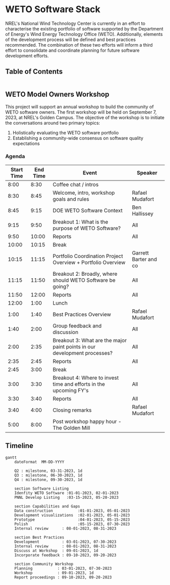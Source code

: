 # WETO Software Stack

NREL's National Wind Technology Center is currently in an effort to characterise the existing
portfolio of software supported by the Department of Energy's Wind Energy Technology Office (WETO).
Additionally, elements of the development process will be defined and best practices recommended.
The combination of these two efforts will inform a third effort to consolidate and coordinate
planning for future software development efforts.

## Table of Contents
```{tableofcontents}
```

## WETO Model Owners Workshop

This project will support an annual workshop to build the community of WETO software
owners. The first workshop will be held on September 7, 2023, at NREL's Golden Campus.
The objective of the workshop is to initiate the conversations around two primary topics:
1. Holistically evaluating the WETO software portfolio
2. Establishing a community-wide consensus on software quality expectations

### Agenda

| Start Time | End Time | Event | Speaker |
| -------- | --------- | ---------- | --------- |
| 8:00 | 8:30 | Coffee chat / intros |     |
| 8:30 | 8:45 | Welcome, intro, workshop goals and rules | Rafael Mudafort |
| 8:45 | 9:15 | DOE WETO Software Context | Ben Hallissey |
| 9:15 | 9:50 | Breakout 1: What is the purpose of WETO Software? | All |
| 9:50 | 10:00 | Reports | All |
| 10:00 | 10:15 | Break	|  |
| 10:15 | 11:15 | Portfolio Coordination Project Overview + Portfolio Overview | Garrett Barter and co |
| 11:15 | 11:50 | Breakout 2: Broadly, where should WETO Software be going? | All |
| 11:50 | 12:00 | Reports | All |
| 12:00 | 1:00 | Lunch | |
| 1:00 | 1:40 | Best Practices Overview	| Rafael Mudafort |
| 1:40 | 2:00 | Group feedback and discussion | All |
| 2:00 | 2:35 | Breakout 3: What are the major paint points in our development processes? | All |
| 2:35 | 2:45 | Reports | All |
| 2:45 | 3:00 | Break | |
| 3:00 | 3:30 | Breakout 4: Where to invest time and efforts in the upcoming FY's | All |
| 3:30 | 3:40 | Reports | All |
| 3:40 | 4:00 | Closing remarks	| Rafael Mudafort |
| 5:00 | 8:00 | Post workshop happy hour - The Golden Mill	|   |

## Timeline

```{mermaid}
gantt
    dateFormat  MM-DD-YYYY

    Q2 : milestone, 03-31-2023, 1d
    Q3 : milestone, 06-30-2023, 1d
    Q4 : milestone, 09-30-2023, 1d

    section Software Listing
    Idenfity WETO Software :01-01-2023, 02-01-2023
    PNNL Develop Listing   :03-15-2023, 05-20-2023

    section Capabilities and Gaps
    Data construction           :01-01-2023, 05-01-2023
    Development visualizations  :02-01-2023, 05-01-2023
    Prototype                   :04-01-2023, 05-15-2023
    Polish                      :05-15-2023, 07-30-2023
    Internal review      : 08-01-2023, 08-31-2023

    section Best Practices
    Development          : 03-01-2023, 07-30-2023
    Internal review      : 08-01-2023, 08-31-2023
    Discuss at Workshop  : 09-01-2023, 1d
    Incorporate feedback : 09-10-2023, 09-20-2023

    section Community Workshop
    Planning           : 03-01-2023, 07-30-2023
    Workshop           : 09-01-2023, 1d
    Report proceedings : 09-10-2023, 09-20-2023
```

